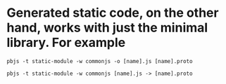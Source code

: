 # Generated static code, on the other hand, works with just the minimal library. For example

```
pbjs -t static-module -w commonjs -o [name].js [name].proto

pbjs -t static-module -w commonjs [name].js -> [name].proto
```
